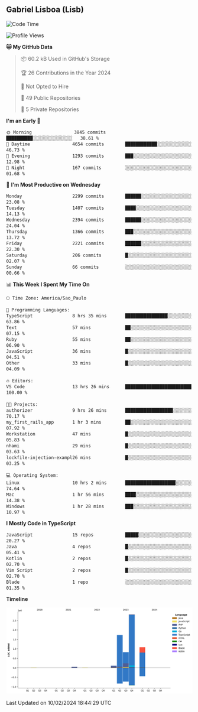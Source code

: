 ## Gabriel Lisboa (Lisb)

<!--START_SECTION:waka-->
![Code Time](http://img.shields.io/badge/Code%20Time-421%20hrs%2016%20mins-blue)

![Profile Views](http://img.shields.io/badge/Profile%20Views-17-blue)

**🐱 My GitHub Data** 

> 📦 60.2 kB Used in GitHub's Storage 
 > 
> 🏆 26 Contributions in the Year 2024
 > 
> 🚫 Not Opted to Hire
 > 
> 📜 49 Public Repositories 
 > 
> 🔑 5 Private Repositories 
 > 
**I'm an Early 🐤** 

```text
🌞 Morning                3845 commits        ██████████░░░░░░░░░░░░░░░   38.61 % 
🌆 Daytime                4654 commits        ████████████░░░░░░░░░░░░░   46.73 % 
🌃 Evening                1293 commits        ███░░░░░░░░░░░░░░░░░░░░░░   12.98 % 
🌙 Night                  167 commits         ░░░░░░░░░░░░░░░░░░░░░░░░░   01.68 % 
```
📅 **I'm Most Productive on Wednesday** 

```text
Monday                   2299 commits        ██████░░░░░░░░░░░░░░░░░░░   23.08 % 
Tuesday                  1407 commits        ████░░░░░░░░░░░░░░░░░░░░░   14.13 % 
Wednesday                2394 commits        ██████░░░░░░░░░░░░░░░░░░░   24.04 % 
Thursday                 1366 commits        ███░░░░░░░░░░░░░░░░░░░░░░   13.72 % 
Friday                   2221 commits        ██████░░░░░░░░░░░░░░░░░░░   22.30 % 
Saturday                 206 commits         █░░░░░░░░░░░░░░░░░░░░░░░░   02.07 % 
Sunday                   66 commits          ░░░░░░░░░░░░░░░░░░░░░░░░░   00.66 % 
```


📊 **This Week I Spent My Time On** 

```text
🕑︎ Time Zone: America/Sao_Paulo

💬 Programming Languages: 
TypeScript               8 hrs 35 mins       ████████████████░░░░░░░░░   63.86 % 
Text                     57 mins             ██░░░░░░░░░░░░░░░░░░░░░░░   07.15 % 
Ruby                     55 mins             ██░░░░░░░░░░░░░░░░░░░░░░░   06.90 % 
JavaScript               36 mins             █░░░░░░░░░░░░░░░░░░░░░░░░   04.51 % 
Other                    33 mins             █░░░░░░░░░░░░░░░░░░░░░░░░   04.09 % 

🔥 Editors: 
VS Code                  13 hrs 26 mins      █████████████████████████   100.00 % 

🐱‍💻 Projects: 
authorizer               9 hrs 26 mins       ██████████████████░░░░░░░   70.17 % 
my_first_rails_app       1 hr 3 mins         ██░░░░░░░░░░░░░░░░░░░░░░░   07.92 % 
Workstation              47 mins             █░░░░░░░░░░░░░░░░░░░░░░░░   05.83 % 
nhami                    29 mins             █░░░░░░░░░░░░░░░░░░░░░░░░   03.63 % 
lockfile-injection-exampl26 mins             █░░░░░░░░░░░░░░░░░░░░░░░░   03.25 % 

💻 Operating System: 
Linux                    10 hrs 2 mins       ███████████████████░░░░░░   74.64 % 
Mac                      1 hr 56 mins        ████░░░░░░░░░░░░░░░░░░░░░   14.38 % 
Windows                  1 hr 28 mins        ███░░░░░░░░░░░░░░░░░░░░░░   10.97 % 
```

**I Mostly Code in TypeScript** 

```text
JavaScript               15 repos            █████░░░░░░░░░░░░░░░░░░░░   20.27 % 
Java                     4 repos             █░░░░░░░░░░░░░░░░░░░░░░░░   05.41 % 
Kotlin                   2 repos             █░░░░░░░░░░░░░░░░░░░░░░░░   02.70 % 
Vim Script               2 repos             █░░░░░░░░░░░░░░░░░░░░░░░░   02.70 % 
Blade                    1 repo              ░░░░░░░░░░░░░░░░░░░░░░░░░   01.35 % 
```



**Timeline**

![Lines of Code chart](https://raw.githubusercontent.com/tenlisboa/tenlisboa/main/assets/bar_graph.png)


 Last Updated on 10/02/2024 18:44:29 UTC
<!--END_SECTION:waka-->
